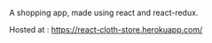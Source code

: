 A shopping app, made using react and react-redux.

Hosted at : https://react-cloth-store.herokuapp.com/
